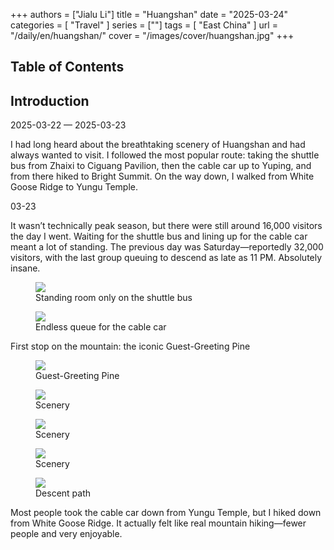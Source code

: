 +++
authors = ["Jialu Li"]
title = "Huangshan"
date = "2025-03-24"
categories = [
    "Travel"
]
series = [""]
tags = [
    "East China"
]
url = "/daily/en/huangshan/"
cover = "/images/cover/huangshan.jpg"
+++
<!DOCTYPE html>
<html lang="en">
<head>
    <meta charset="UTF-8">
    <meta name="viewport" content="width=device-width, initial-scale=1.0">
    <link rel="stylesheet" href="/assets/css/styles.css">
    <script src="/assets/js/toc.js"></script>    
</head>
<body>
    <article>
        <nav>
            <h2>Table of Contents</h2>
            <ul id="toc">
                <!-- TOC items will be dynamically generated here -->
            </ul>
        </nav>
        <section>
            <h2>Introduction</h2>
            <p>2025-03-22 — 2025-03-23</p>
            <p>I had long heard about the breathtaking scenery of Huangshan and had always wanted to visit. I followed the most popular route: taking the shuttle bus from Zhaixi to Ciguang Pavilion, then the cable car up to Yuping, and from there hiked to Bright Summit. On the way down, I walked from White Goose Ridge to Yungu Temple.</p>
        </section>
        <section>
            <p>03-23 <i class="fas fa-sun"></i></p>
            <p>It wasn’t technically peak season, but there were still around 16,000 visitors the day I went. Waiting for the shuttle bus and lining up for the cable car meant a lot of standing. The previous day was Saturday—reportedly 32,000 visitors, with the last group queuing to descend as late as 11 PM. Absolutely insane.</p>
            <div class="container">
                <div class="image">
                    <figure>
                        <a data-fancybox="gallery" href="https://cdn.heirenlop.com/daily-record/huangshan1.jpg">
                            <img src="https://cdn.heirenlop.com/daily-record/huangshan1.jpg" loading="lazy">
                        </a>
                        <figcaption>Standing room only on the shuttle bus</figcaption>
                    </figure>
                </div>
            </div>
            <div class="container">
                <div class="image">
                    <figure>
                        <a data-fancybox="gallery" href="https://cdn.heirenlop.com/daily-record/huangshan2.jpg">
                            <img src="https://cdn.heirenlop.com/daily-record/huangshan2.jpg" loading="lazy">
                        </a>
                        <figcaption>Endless queue for the cable car</figcaption>
                    </figure>
                </div>
            </div>
        </section>
        <section>
            <div class="container">
                <p class="text">First stop on the mountain: the iconic Guest-Greeting Pine</p>
                <div class="image">
                    <figure>
                        <a data-fancybox="gallery" href="https://cdn.heirenlop.com/daily-record/huangshan3.jpg">
                            <img src="https://cdn.heirenlop.com/daily-record/huangshan3.jpg" loading="lazy">
                        </a>
                        <figcaption>Guest-Greeting Pine</figcaption>
                    </figure>
                </div>
            </div>
        </section>
        <section>
            <div class="container">
                <div class="image">
                    <figure>
                        <a data-fancybox="gallery" href="https://cdn.heirenlop.com/daily-record/huangshan4.jpg">
                            <img src="https://cdn.heirenlop.com/daily-record/huangshan4.jpg" loading="lazy">
                        </a>
                        <figcaption>Scenery</figcaption>
                    </figure>
                </div>
        </section>
        <section>
            <div class="container">
                <div class="image">
                    <figure>
                        <a data-fancybox="gallery" href="https://cdn.heirenlop.com/daily-record/huangshan5.jpg">
                            <img src="https://cdn.heirenlop.com/daily-record/huangshan5.jpg" loading="lazy">
                        </a>
                        <figcaption>Scenery</figcaption>
                    </figure>
                </div>
        </section>
        <section>
            <div class="container">
                <div class="image">
                    <figure>
                        <a data-fancybox="gallery" href="https://cdn.heirenlop.com/daily-record/huangshan6.jpg">
                            <img src="https://cdn.heirenlop.com/daily-record/huangshan6.jpg" loading="lazy">
                        </a>
                        <figcaption>Scenery</figcaption>
                    </figure>
                </div>
        </section>
        <section>
            <div class="container">
                <div class="image">
                    <figure>
                        <a data-fancybox="gallery" href="https://cdn.heirenlop.com/daily-record/huangshan7.jpg">
                            <img src="https://cdn.heirenlop.com/daily-record/huangshan7.jpg" loading="lazy">
                        </a>
                        <figcaption>Descent path</figcaption>
                    </figure>
                </div>
                <p class="text">Most people took the cable car down from Yungu Temple, but I hiked down from White Goose Ridge. It actually felt like real mountain hiking—fewer people and very enjoyable.</p>
            </div>
        </section>
    </article>
</body>
</html>
